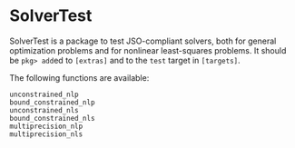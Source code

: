 # SolverTest

SolverTest is a package to test JSO-compliant solvers, both for general optimization problems and for nonlinear least-squares problems.
It should be `pkg> add`ed to `[extras]` and to the `test` target in `[targets]`.

The following functions are available:

```@docs
unconstrained_nlp
bound_constrained_nlp
unconstrained_nls
bound_constrained_nls
multiprecision_nlp
multiprecision_nls
```